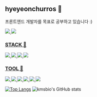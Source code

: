 ## hyeyeonchurros 🤪

프론트엔드 개발자를 목표로 공부하고 있습니다 :)
<p alian='center'>
<a href="https://github.com/hyeyeonchurros" target="_blank"><img src="https://img.shields.io/badge/GitHub-181717?style=flat-square&logo=GitHub&logoColor=white"/>
<img src="https://img.shields.io/badge/Gmail-EA4335?style=flat-square&logo=Gmail&logoColor=white"/>
</p>
  
### STACK 🎠
<p alian='center'>
  <img src="https://img.shields.io/badge/C-A8B9CC?style=flat-square&logo=C&logoColor=white"/>
  <img src="https://img.shields.io/badge/HTML5-E34F26?style=flat-square&logo=HTML5&logoColor=white"/>
  <img src="https://img.shields.io/badge/CSS3-1572B6?style=flat-square&logo=CSS3&logoColor=white"/>
  <img src="https://img.shields.io/badge/JavaScript-F7DF1E?style=flat-square&logo=JavaScript&logoColor=white"/>
</p>

### TOOL 🎡
<p alian='center'>
  <img src="https://img.shields.io/badge/Visual Studio-5C2D91?style=flat-square&logo=Visual Studio&logoColor=white"/>
  <img src="https://img.shields.io/badge/Visual Studio Code-007ACC?style=flat-square&logo=Visual Studio Code&logoColor=white"/>
  <img src="https://img.shields.io/badge/Adobe XD-FF61F6?style=flat-square&logo=Adobe XD&logoColor=white"/>
  <img src="https://img.shields.io/badge/Notion-000000?style=flat-square&logo=Notion&logoColor=white"/>
  <img src="https://img.shields.io/badge/Slack-4A154B?style=flat-square&logo=Slack&logoColor=white"/>
  <img src="https://img.shields.io/badge/GitKraken-179287?style=flat-square&logo=GitKraken&logoColor=white"/>
</p>


[![Top Langs](https://github-readme-stats.vercel.app/api/top-langs/?username=hyeyeonchurros)](http://github.com/hyeyeonchurros/github-readme-state)
![kmsbio's GitHub stats](https://github-readme-stats.vercel.app/api?username=hyeyeonchurros)
